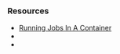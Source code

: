### Resources
- [Running Jobs In A Container](https://docs.github.com/en/actions/using-jobs/running-jobs-in-a-container)
- 
- 
